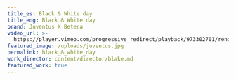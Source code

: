 ```yaml
---
title_es: Black & White day
title_eng: Black & White day
brand: Juventus X Betera
video_url: >-
  https://player.vimeo.com/progressive_redirect/playback/973302701/rendition/1080p/file.mp4?loc=external&signature=609eb9f41d932e45e8c7ba043350e9f6ff32915010b7a4b53a06122a8ab47bae
featured_image: /uploads/juventus.jpg
permalink: black_&_white_day
work_director: content/director/blake.md
featured_work: true
---
```


